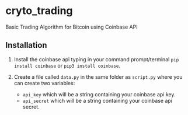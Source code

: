 # cryto_trading
Basic Trading Algorithm for Bitcoin using Coinbase API

## Installation

1. Install the coinbase api typing in your command prompt/terminal `pip install coinbase` or `pip3 install coinbase`.

2. Create a file called `data.py` in the same folder as `script.py` where you can create two variables:
   - `api_key` which will be a string containing your coinbase api key.
   - `api_secret` which will be a string containing your coinbase api secret.
